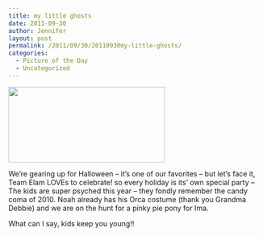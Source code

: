 ```yaml
---
title: my little ghosts
date: 2011-09-30
author: Jennifer
layout: post
permalink: /2011/09/30/20110930my-little-ghosts/
categories:
  - Picture of the Day
  - Uncategorized
---
```

<a rel="attachment wp-att-1131" href="http://static.squarespace.com/static/50db6bb3e4b015296cd43789/50dfa5b1e4b0dc6320e0b5ea/50dfa5f0e4b0dc6320e0bd49/1356834288060/?format=original"><img title="IMG_0087" height="150" alt="" width="310" class="alignnone size-thumbnail wp-image-1131" src="http://static.squarespace.com/static/50db6bb3e4b015296cd43789/50dfa5b1e4b0dc6320e0b5ea/50dfa5b3e4b0dc6320e0b840/1317395955000/?format=original" /></a>

We&#8217;re gearing up for Halloween &#8211; it&#8217;s one of our favorites &#8211; but let&#8217;s face it, Team Elam LOVEs to celebrate! so every holiday is its&#8217; own special party &#8211; The kids are super psyched this year &#8211; they fondly remember the candy coma of 2010. Noah already has his Orca costume (thank you Grandma Debbie) and we are on the hunt for a pinky pie pony for Ima.

What can I say, kids keep you young!!

&nbsp;

&nbsp;
